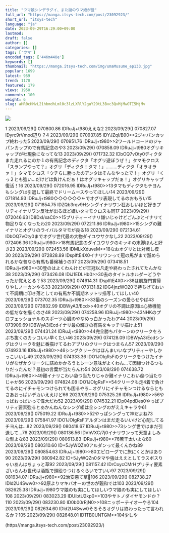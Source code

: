 ```yaml
---
title: "ウマ娘シンデラグイ、また謎のウマ娘が登"
full_url: "https://manga.itsys-tech.com/post/23092923/"
short_url: "itsys-tech"
language: "ja"
date: 2023-09-29T16:29:00+09:00
lastmod: 
draft: false
author: []
categories: []
tags: ['ウマ']
encoded_tags: ['44Km44Oe']
keywords: []
thumbnail: "https://manga.itsys-tech.com/img/umaMusume_ep133.jpg"
popular: 1699
latest: 959
trend: 1170
featured: 179
views: 1950
comments: 100
weight: 6
slug: aHR0cHMvL21hbmdhLml0c3lzLXRlY2guY29tL3Bvc3QvMjMwOTI5MjMv
---
```


![](https://manga.itsys-tech.com/img/umaMusume_ep133.jpg)

1 2023/09/29() 070800.86 IDRuJj+t980ええな2 2023/09/29() 070827.07 IDyrc9rVmod辺り？4 2023/09/29() 070937.85 IDYJZqI/B90>>2ジャパンカップ終わった5 2023/09/29() 070951.76 IDRuJj+t980>>2ワールドコードのジャパンカップので有馬記念のや3 2023/09/29() 070858.09 IDRuJj+t980オグリキャップが社現象になってな13 2023/09/29() 071732.32 IDbOQ7vOty0ディクタまた走れるにのか１の有馬記念のディクタ「オグリ遊ぼうぜ！」タマモクロス「スランプやって？」オグリ「ディクタ！タマ！」………ディクタ「オラオラァ！」タマモクロス「ウチらに勝ったのアンタはそんなやったで！」オグリ「くっ２とも強い…だけどは負けんだぁ！はオグリキャップだぁ！」オグリキャップ復活！16 2023/09/29() 072016.95 IDRuJj+t980>>13タマもディクタもチヨんもシングは引退して最終でドリームースやってほしい14 2023/09/29() 071814.93 IDRuJj+t980◇◇◇◇◇◇←でオグリ表現してるのおもろい15 2023/09/29() 071854.75 IDZQb3rqv9Hシングイナリワン狂おしいほど好きプリティイナリワン反吐が出るほど嫌いタマモクロスも同17 2023/09/29() 072046.63 ID8DxI/xaC0>>15プリティーイナリ嫌いじゃけどごんぶとイナリて物足りなくなったわ20 2023/09/29() 072211.86 IDRuJj+t980>>15シングの難イナリとオグリのライバルタマモが良る18 2023/09/29() 072134.61 IDbOQ7vOty0までオグリ世代最の大物ダイユウサクなし22 2023/09/29() 072406.36 IDRuJj+t980>>18有馬記念のダイユウサクのキッキの末脚ほんと好き23 2023/09/29() 072453.56 IDMLkXduveM>>18なおオグリとは対戦し模30 2023/09/29() 072828.89 IDsplftE4X0イナリワンって冠の馬がまで舐められるかな普なら有馬も番候補うの37 2023/09/29() 073418.51 IDRuJj+t980>>30登のはよくわんけどが王冠以凡走や終わったされてたんかな38 2023/09/29() 073426.08 IDiJ1EDLHb0>>30去のタイトルホルダーどうやったか覚えとる？53 2023/09/29() 074614.31 IDsplftE4X0>>38は凱旋門賞帰りやしノーカンやろ33 2023/09/29() 073131.82 IDG4jnzWO20で持ちげておいて不調期に叩き落としての有馬か不調期ネットリ描写してほしい40 2023/09/29() 073702.35 IDRuJj+t980>>33最のシーズンの曇らせやば43 2023/09/29() 073832.99 IDBWyA3/Ecd>>40オグリの不調は原因は心肺機能の低だなを描くのさ48 2023/09/29() 074258.96 IDRuJj+t980>>43NHKのプロフェッショナルのスポーツ心臓のやなめっ白かったわア44 2023/09/29() 073909.69 IDBWyA3/Ecdイナリ最の輝きの有馬をキッチリ描けよ51 2023/09/29() 074431.24 IDRuJj+t980>>44完全勝ちパターンのクリークをろぶち抜くのカッコいい早くたい46 2023/09/29() 074128.09 IDBWyA3/Ecdシングはクリークを魅に番描けてるわアプリのクリークはつまらん57 2023/09/29() 074923.16 IDRuJj+t980>>46シングクリークはほんまいいなプリティーやしかっこいいし49 2023/09/29() 074333.36 IDO1JOIgRsFのクリークをつけたイナリがなぜかクリークに詰めかかろうとシーン意味がよくわん…て因縁つけるつもりだったんだ？最初の言葉が当たらんわ54 2023/09/29() 074638.72 IDRuJj+t980>>49難イナリこわい😱つ当たりじゃか難イナリこわい😱つ当たりじゃか56 2023/09/29() 074824.08 IDO1JOIgRsF>>54クリークも走4着で負けてるのにイチャモンつけられても困るやろ…オグリにイチャモンつけるならともさあおっぱいデカいええけど66 2023/09/29() 075325.26 IDRuJj+t980>>56やっぱおっぱいって偉大だわ52 2023/09/29() 074532.21 IDp04pdDes0やっぱプリティ要素強るとあかんねんなシング組は全シングのがええキャラや61 2023/09/29() 075019.22 IDRuJj+t980>>52やっぱシングって神だよね73 2023/09/29() 075841.97 IDO1JOIgRsFアルダンはまだ走るいいけど心配してるチヨんは…82 2023/09/29() 080418.67 IDRuJj+t980>>73シング世ではまだ引退して…76 2023/09/29() 080136.56 IDVhVXC/7j0イナリワンって天童よしみな型よな83 2023/09/29() 080613.83 IDRuJj+t980>>76若干太いよな80 2023/09/29() 080310.60 ID+5JyWQZn0アルダンって最くんかね89 2023/09/29() 080854.63 IDRuJj+t980>>80エピローグでに旅にくとかはあり90 2023/09/29() 080942.82 ID+5JyWQZn0タマや強はええとしてラスボスりゃいあんはちょっと草92 2023/09/29() 081157.42 IDrCoycCMrHプリティ要素ざいらんわ世代は酒瓶で頭殴りつけるぐらいで丁いい97 2023/09/29() 081934.07 IDRuJj+t980>>92治安悪て草🌱106 2023/09/29() 082738.27 IDld2U4Sww0>>92原よりマキバオーの世のが親和では103 2023/09/29() 082625.38 IDRuJj+t980ウマ娘のも実にしてほしいウマ娘のも実にしてほしい108 2023/09/29() 083023.29 IDUlbtU2kp0>>103やサトノダイヤモンドか？110 2023/09/29() 083230.80 ID0b00rRjN0>>108ニッポーテイオーやろ104 2023/09/29() 082634.60 IDld2U4Sww0そろそろオグリは終わったって言われるか？105 2023/09/29() 082648.01 ID1TB0UNTGM>>104少しや

(https//manga.itsys-tech.com/post/23092923/)
